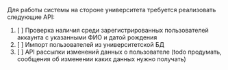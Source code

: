 Для работы системы на стороне университета требуется реализовать следующие API:
1. [ ] Проверка наличия среди зарегистрированных пользователей аккаунта с указанными ФИО и датой рождения
2. [ ] Импорт пользователей из университетской БД
3. [ ] API рассылки изменений данных о пользователе (todo продумать, сообщения об изменении каких данных нужно получать)